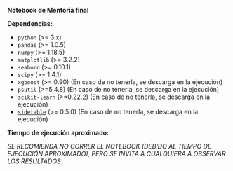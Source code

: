 **Notebook de Mentoría final**

**Dependencias:**

* ``python`` (>= 3.x)
* ``pandas`` (>= 1.0.5)
* ``numpy`` (>= 1.18.5)
* ``matplotlib`` (>= 3.2.2)
* ``seaborn`` (>= 0.10.1)
* ``scipy`` (>= 1.4.1)
* ``xgboost`` (>= 0.90) (En caso de no tenerla, se descarga en la ejecución)
* ``psutil`` (>=5.4.8) (En caso de no tenerla, se descarga en la ejecución)
* ``scikit-learn`` (>=0.22.2) (En caso de no tenerla, se descarga en la ejecución)
* [``sidetable``](https://github.com/chris1610/sidetable) (>= 0.5.0) (En caso de no tenerla, se descarga en la ejecución)

**Tiempo de ejecución aproximado:**

_SE RECOMIENDA NO CORRER EL NOTEBOOK (DEBIDO AL TIEMPO DE EJECUCIÓN APROXIMADO), PERO SE INVITA A CUALQUIERA A OBSERVAR LOS RESULTADOS_
